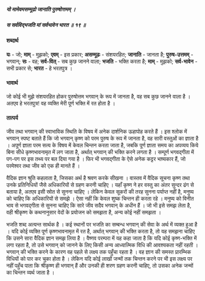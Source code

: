 ##### यो मामेवमसम्मूढो जानाति पुरुषोत्तमम् ।
##### स सर्वविद्भजति मां सर्वभावेन भारत ॥ १९ ॥

#### शब्दार्थ

**यः** - जो; **माम्** - मुझको; **एवम्** - इस प्रकार; **असम्मूढः** - संशयरहित; **जानाति** - जानता है; **पुरुष-उत्तमम्** - भगवान्; **सः** - वह; **सर्व-वित्** - सब कुछ जानने वाला; **भजति** - भक्ति करता है; **माम्** - मुझको; **सर्व-भावेन** - सभी प्रकार से; **भारत** - हे भरतपुत्र ।

#### भावार्थ

जो कोई भी मुझे संशयरहित होकर पुरुषोत्तम भगवान् के रूप में जानता है, वह सब कुछ जानने वाला है । अतएव हे भरतपुत्र! वह व्यक्ति मेरी पूर्ण भक्ति में रत होता है ।

#### तात्पर्य

जीव तथा भगवान् की स्वाभाविक स्थिति के विषय में अनेक दार्शनिक ऊहापोह करते हैं । इस श्लोक में भगवान् स्पष्ट बताते हैं कि जो भगवान् कृष्ण को परम पुरुष के रूप में जानता है, वह सारी वस्तुओं का ज्ञाता है । अपूर्ण ज्ञाता परम सत्य के विषय में केवल चिन्तन करता जाता है, जबकि पूर्ण ज्ञाता समय का अपव्यय किये बिना सीधे कृष्णभावनामृत में लग जाता है, अर्थात् भगवान् की भक्ति करने लगता है । सम्पूर्ण भगवद्गीता में पग-पग पर इस तथ्य पर बल दिया गया है । फिर भी भगवद्गीता के ऐसे अनेक कट्टर भाष्यकार हैं, जो परमेश्वर तथा जीव को एक ही मानते हैं ।

वैदिक ज्ञान श्रुति कहलाता है, जिसका अर्थ है श्रवण करके सीखना । वास्तव में वैदिक सूचना कृष्ण तथा उनके प्रतिनिधियों जैसे अधिकारियों से ग्रहण करनी चाहिए । यहाँ कृष्ण ने हर वस्तु का अंतर सुन्दर ढंग से बताया है, अतएव इसी स्रोत से सुनना चाहिए । लेकिन केवल सूकरों की तरह सुनना पर्याप्त नहीं है, मनुष्य को चाहिए कि अधिकारियों से समझे । ऐसा नहीं कि केवल शुष्क चिन्तन ही करता रहे । मनुष्य को विनीत भाव से भगवद्गीता से सुनना चाहिए कि सारे जीव सदैव भगवान् के अधीन हैं । जो भी इसे समझ लेता है, वही श्रीकृष्ण के कथनानुसार वेदों के प्रयोजन को समझता है, अन्य कोई नहीं समझता ।

भजति शब्द अत्यन्त सार्थक है । कई स्थानों पर भजति का सम्बन्ध भगवान् की सेवा के अर्थ में व्यक्त हुआ है । यदि कोई व्यक्ति पूर्ण कृष्णभावनामृत में रत है, अर्थात् भगवान् की भक्ति करता है, तो यह समझना चाहिए कि उसने सारा वैदिक ज्ञान समझ लिया है । वैष्णव परम्परा में यह कहा जाता है कि यदि कोई कृष्ण-भक्ति में लगा रहता है, तो उसे भगवान् को जानने के लिए किसी अन्य आध्यात्मिक विधि की आवश्यकता नहीं रहती । भगवान् की भक्ति करने के कारण वह पहले से लक्ष्य तक पहुँचा रहता है । वह ज्ञान की समस्त प्रारम्भिक विधियों को पार कर चुका होता है । लेकिन यदि कोई लाखों जन्मों तक चिन्तन करने पर भी इस लक्ष्य पर नहीं पहुँच पाता कि श्रीकृष्ण ही भगवान् हैं और उनकी ही शरण ग्रहण करनी चाहिए, तो उसका अनेक जन्मों का चिन्तन व्यर्थ जाता है ।